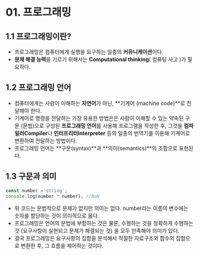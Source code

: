 # 01. 프로그래밍

## 1.1 프로그래밍이란?

* 프로그래밍은 컴퓨터에게 실행을 요구하는 일종의 **커뮤니케이션**이다.
* **문제 해결 능력**을 기르기 위해서는 **Computational thinking**( 컴퓨팅 사고 )가 필요하다.

## 1.2 프로그래밍 언어

* 컴퓨터에게는 사람이 이해하는 **자연어**가 아닌, **기계어 (machine code)**로 전달해야 한다.
* 기계어로 명령을 전달하는 가장 유용한 방법은은 사람이 이해할 수 있는 약속된 구문 (문법)으로 구성된 **프로그래밍 언어**를 사용해 프로그램을 작성한 후, 그것을 **컴파일러Compiler**나 **인터프리터Interpreter** 등의 일종의 번역기를 이용해 기계어로 변환하여 전달하는 방법이다.
* 프로그래밍 언어는 **구문(syntax)**과 **의미(semantics)**의 조합으로 표현된다.



## 1.3 구문과 의미

```javascript
const number ='string';
console.log(number * number); //NaN
```

* 위 코드는 문법적으로 문제가 없지만 의미는 없다. number라는 이름의 변수에는 숫자를 할당하는 것이 의미적으로 옳다.
* 프로그래밍은 언어의 문법에 부합하는 것은 물론, 수행하는 것을 정확하게 수행하는 것 (요구사항이 실현되고 문제가 해결되는 것) 을 모두 만족해야 의미가 있다.
* 결국 프로그래밍은 요구사항의 집합을 분석해서 적절한 자료구조와 합수의 집합으로 변환한 후, 그 흐름을 제어하는 것이다.

